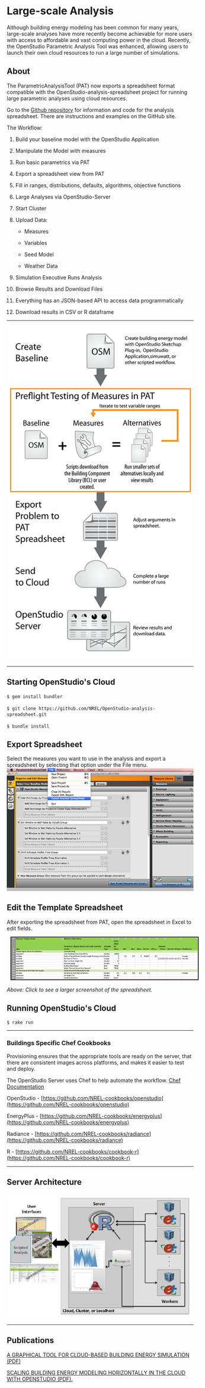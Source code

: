 # Large-scale Analysis

Although building energy modeling has been common for many years, large-scale analyses have more recently become achievable for more users with access to affordable and vast computing power in the cloud. Recently, the OpenStudio Parametric Analysis Tool was enhanced, allowing users to launch their own cloud resources to run a large number of simulations. 

## About
The ParametricAnalysisTool (PAT) now exports a spreadsheet format compatible with the OpenStudio-analysis-spreadsheet project for running large parametric analyses using cloud resources.

Go to the [Github repository](https://github.com/NREL/OpenStudio-analysis-spreadsheet) for information and code for the analysis spreadsheet. There are instructions and examples on the GitHub site.

The Workflow:

1. Build your baseline model with the OpenStudio Application

2. Manipulate the Model with measures

3. Run basic parametrics via PAT
4. Export a spreadsheet view from PAT
5. Fill in ranges, distributions, defaults, algorithms, objective functions

6. Large Analyses via OpenStudio-Server
7. Start Cluster

8. Upload Data:

      * Measures

      * Variables

      * Seed Model

      * Weather Data

9. Simulation Executive Runs Analysis

10. Browse Results and Download Files

11. Everything has an JSON-based API to access data programmatically

12. Download results in CSV or R dataframe


__________

![Analysis Workflow](../../img/large_scale/cloud_run_process_diagram.png "Analysis Workflow")

__________

## Starting OpenStudio's Cloud

    $ gem install bundler

    $ git clone https://github.com/NREL/OpenStudio-analysis-spreadsheet.git

    $ bundle install
    
## Export Spreadsheet
Select the measures you want to use in the analysis and export a spreadsheet by selecting that option under the File menu.
![Export Spreadsheet](../../img/large_scale/export_spreadsheet.png "Export Spreadsheet")
        
## Edit the Template Spreadsheet
After exporting the spreadsheet from PAT, open the spreadsheet in Excel to edit fields.

 <a href="../../img/large_scale/spreadsheet.png" target="_blank">
<img src="../../img/large_scale/small_spreadsheet.png" alt="Resized JPEG graphic" title="Click to view larger version" border="2" width="760" height="" hspace="10" /></a>

*Above: Click to see a larger screenshot of the spreadsheet.*

## Running OpenStudio's Cloud

    $ rake run
__________

### Buildings Specific Chef Cookbooks
Provisioning ensures that the appropriate tools are ready on the server, that there are consistent images across platforms, and makes it easier to test and deploy.

The OpenStudio Server uses Chef to help automate the workflow. 
[Chef Documentation](https://docs.getchef.com/chef_overview.html)

OpenStudio - [https://github.com/NREL-cookbooks/openstudio](https://github.com/NREL-cookbooks/openstudio)


EnergyPlus - [https://github.com/NREL-cookbooks/energyplus](https://github.com/NREL-cookbooks/energyplus)


Radiance - [https://github.com/NREL-cookbooks/radiance](https://github.com/NREL-cookbooks/radiance)


R - [https://github.com/NREL-cookbooks/cookbook-r](https://github.com/NREL-cookbooks/cookbook-r)




__________

## Server Architecture
![Analysis Architecture](../../img/large_scale/architecture.png "Architecture")

__________


## Publications

[A GRAPHICAL TOOL FOR CLOUD-BASED BUILDING ENERGY SIMULATION (PDF)](https://www.ashrae.org/File%20Library/docLib/Events/ASHRAE-IPBSA-USA/Presentations/12_Macumber.pdf)

[SCALING BUILDING ENERGY MODELING HORIZONTALLY IN THE CLOUD WITH OPENSTUDIO (PDF).](https://www.ashrae.org/File%20Library/docLib/Events/ASHRAE-IPBSA-USA/Presentations/11_Long.pdf)

